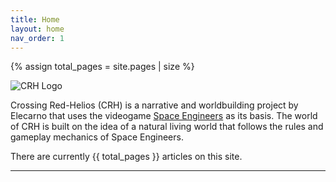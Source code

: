 ```yaml
---
title: Home
layout: home
nav_order: 1
---
```


{% assign total_pages = site.pages | size %}

![CRH Logo](./img/segn2_logo_se.jpg)

Crossing Red-Helios (CRH) is a narrative and worldbuilding project by Elecarno that uses the videogame [Space Engineers](https://en.wikipedia.org/wiki/Space_Engineers) as its basis. The world of CRH is built on the idea of a natural living world that follows the rules and gameplay mechanics of Space Engineers.


There are currently {{ total_pages }} articles on this site.

----
